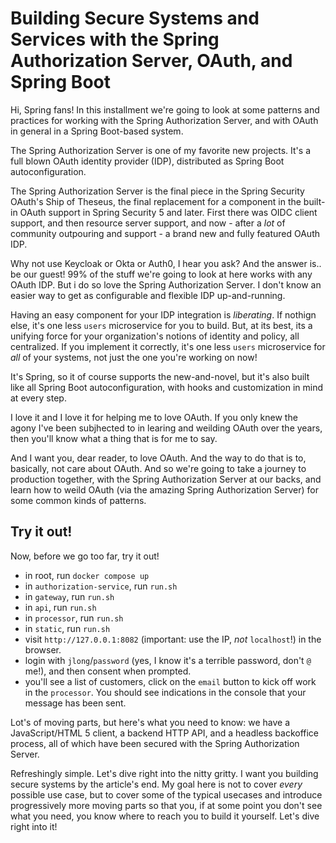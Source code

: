 
#  Building Secure Systems and Services with the Spring Authorization Server, OAuth, and Spring Boot

Hi, Spring fans! In this installment we're going to look at some patterns and practices for working with the Spring Authorization Server, and with OAuth in general in a Spring Boot-based system. 

The Spring Authorization Server is one of my favorite new projects. It's a full blown OAuth identity provider (IDP), distributed as Spring Boot autoconfiguration.

The Spring Authorization Server is the final piece in the Spring Security OAuth's Ship of Theseus, the final replacement for a component in the built-in OAuth support in Spring Security 5 and later. First there was OIDC client support, and then resource server support, and now - after a _lot_ of community outpouring and support  - a brand new and fully featured OAuth IDP. 

Why not use Keycloak or Okta or Auth0, I hear you ask?  And the answer is.. be our guest! 99% of the stuff we're going to look at here works with any OAuth IDP. But i do so love the Spring Authorization Server. I don't know an easier way to get as configurable and flexible IDP up-and-running. 

Having an easy component for your IDP integration is _liberating_. If nothign else, it's one less `users` microservice for you to build. But, at its best, its a unifying force for your organization's notions of identity and policy, all centralized. If you implement it correctly, it's one less `users` microservice for _all_ of your systems, not just the one you're working on now! 

It's Spring, so it of course supports the new-and-novel, but it's also built like all Spring Boot autoconfiguration, with hooks and customization in mind at every step.  

I love it and I love it for helping me to love OAuth. If you only knew the agony I've been subjhected to in learing and weilding OAuth over the years, then you'll know what a thing that is for me to say.

And I want you, dear reader, to love OAuth. And the way to do that is to, basically, not care about OAuth. And so we're going to take a journey to production together, with the Spring Authorization Server at our backs, and learn how to weild OAuth (via the amazing Spring Authorization Server) for some common kinds of patterns.


## Try it out! 

Now, before we go too far, try it out! 

* in root, run `docker compose up`
* in `authorization-service`, run `run.sh`
* in `gateway`, run `run.sh`
* in `api`, run `run.sh`
* in `processor`, run `run.sh`
* in `static`, run `run.sh`
* visit `http://127.0.0.1:8082` (important: use the IP, _not_ `localhost`!) in the browser.
* login with `jlong`/`password` (yes, I know it's a terrible password, don't `@` me!), and then consent when prompted.
* you'll see a list of customers, click on the `email` button to kick off work in the `processor`. You should see indications in the console that your message has been sent.

Lot's of moving parts, but here's what you need to know: we have a JavaScript/HTML 5 client, a backend HTTP API, and a headless backoffice process, all of which have been secured with the Spring Authorization Server.

Refreshingly simple. Let's dive right into the nitty gritty. I want you building secure systems by the article's end. My goal here is not to cover _every_ possible use case, but to cover some of the typical usecases and introduce progressively more moving parts so that you, if at some point you don't see what you need, you know where to reach you to build it yourself. Let's dive right into it! 

## 

















